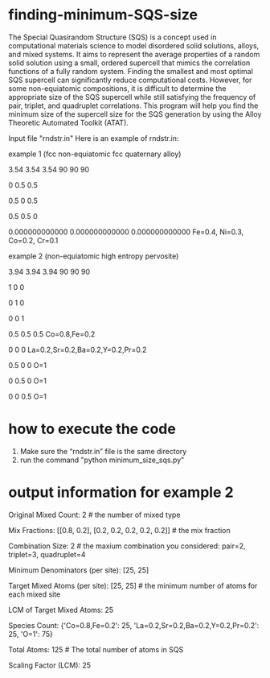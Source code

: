 # finding-minimum-SQS-size
The Special Quasirandom Structure (SQS) is a concept used in computational materials science to model disordered solid solutions, alloys, and mixed systems. It aims to represent the average properties of a random solid solution using a small, ordered supercell that mimics the correlation functions of a fully random system. Finding the smallest and most optimal SQS supercell can significantly reduce computational costs. However, for some non-equiatomic compositions, it is difficult to determine the appropriate size of the SQS supercell while still satisfying the frequency of pair, triplet, and quadruplet correlations. 
This program will help you find the minimum size of the supercell size for the SQS generation by using the Alloy Theoretic Automated Toolkit (ATAT). 

Input file "rndstr.in" 
Here is an example of rndstr.in: 

example 1 (fcc non-equiatomic fcc quaternary alloy)

3.54 3.54 3.54  90 90 90

0 0.5 0.5

0.5 0 0.5

0.5 0.5 0

0.000000000000   0.000000000000   0.000000000000 Fe=0.4, Ni=0.3, Co=0.2, Cr=0.1  

example 2 (non-equiatomic high entropy pervosite)

3.94 3.94 3.94 90 90 90

1 0 0

0 1 0

0 0 1

0.5 0.5 0.5 Co=0.8,Fe=0.2

0 0 0 La=0.2,Sr=0.2,Ba=0.2,Y=0.2,Pr=0.2

0.5 0 0 O=1

0 0.5 0 O=1

0 0 0.5 O=1

# how to execute the code

1. Make sure the “rndstr.in” file is the same directory
2. run the command "python minimum_size_sqs.py"

# output information for example 2
Original Mixed Count: 2                                              # the number of mixed type

Mix Fractions: [[0.8, 0.2], [0.2, 0.2, 0.2, 0.2, 0.2]]             # the mix fraction

Combination Size: 2                                               # the maxium combination you considered: pair=2, triplet=3, quadruplet=4

Minimum Denominators (per site): [25, 25] 

Target Mixed Atoms (per site): [25, 25]                                   # the minimum number of atoms for each mixed site

LCM of Target Mixed Atoms: 25

Species Count: {'Co=0.8,Fe=0.2': 25, 'La=0.2,Sr=0.2,Ba=0.2,Y=0.2,Pr=0.2': 25, 'O=1': 75}

Total Atoms: 125                                                         # The total number of atoms in SQS

Scaling Factor (LCM): 25
